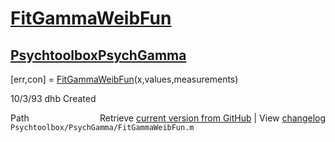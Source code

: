 # [FitGammaWeibFun](FitGammaWeibFun)
## [Psychtoolbox](Psychtoolbox)[PsychGamma](PsychGamma)

[err,con] = [FitGammaWeibFun](FitGammaWeibFun)(x,values,measurements)  
  
10/3/93   dhb   Created  




<div class="code_header" style="text-align:right;">
  <span style="float:left;">Path&nbsp;&nbsp;</span> <span class="counter">Retrieve <a href=
  "https://raw.github.com/Psychtoolbox-3/Psychtoolbox-3/beta/Psychtoolbox/PsychGamma/FitGammaWeibFun.m">current version from GitHub</a> | View <a href=
  "https://github.com/Psychtoolbox-3/Psychtoolbox-3/commits/beta/Psychtoolbox/PsychGamma/FitGammaWeibFun.m">changelog</a></span>
</div>
<div class="code">
  <code>Psychtoolbox/PsychGamma/FitGammaWeibFun.m</code>
</div>

